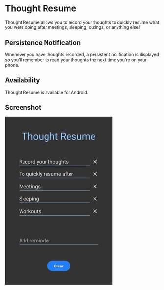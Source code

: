 # Thought Resume

Thought Resume allows you to record your thoughts to quickly resume what you were doing after meetings, sleeping, outings, or anything else!

## Persistence Notification

Whenever you have thoughts recorded, a persistent notification is displayed so you'll remember to read your thoughts the next time you're on your phone.

## Availability

Thought Resume is available for Android.

## Screenshot

![Screenshot](media/screenshot.jpg)